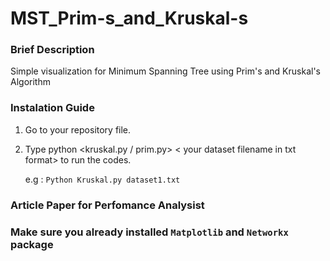 # MST_Prim-s_and_Kruskal-s

### Brief Description
Simple visualization for Minimum Spanning Tree using Prim's and Kruskal's Algorithm
### Instalation Guide
1. Go to your repository file.
2. Type python <kruskal.py / prim.py> < your dataset filename in txt format> to run the codes.

    e.g : `Python Kruskal.py dataset1.txt`
    
### Article Paper for Perfomance Analysist 

### Make sure you already installed `Matplotlib` and `Networkx` package
